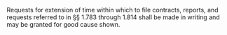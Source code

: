 Requests for extension of time within which to file contracts, reports, and requests referred to in §§ 1.783 through 1.814 shall be made in writing and may be granted for good cause shown.

